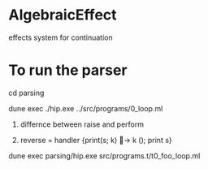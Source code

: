 # AlgebraicEffect
effects system for continuation

# To run the parser 
cd parsing 

dune exec ./hip.exe ../src/programs/0_loop.ml



1) differnce between raise and perform

2) reverse = handler {print(s; k) 􏰀→ k (); print s}

dune exec parsing/hip.exe src/programs.t/t0_foo_loop.ml

